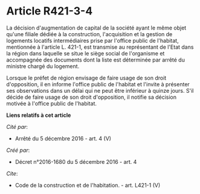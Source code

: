 # Article R421-3-4

La décision d'augmentation de capital de la société ayant le même objet qu'une filiale dédiée à la construction,
l'acquisition et la gestion de logements locatifs intermédiaires prise par l'office public de l'habitat, mentionnée à
l'article L. 421-1, est transmise au représentant de l'Etat dans la région dans laquelle se situe le siège social de
l'organisme et accompagnée des documents dont la liste est déterminée par arrêté du ministre chargé du logement. 

Lorsque le préfet de région envisage de faire usage de son droit d'opposition, il en informe l'office public de l'habitat et
l'invite à présenter ses observations dans un délai qui ne peut être inférieur à quinze jours. S'il décide de faire usage de
son droit d'opposition, il notifie sa décision motivée à l'office public de l'habitat.

**Liens relatifs à cet article**

_Cité par_:

  - Arrêté du 5 décembre 2016 - art. 4 (V)

_Créé par_:

  - Décret n°2016-1680 du 5 décembre 2016 - art. 4

_Cite_:

  - Code de la construction et de l'habitation. - art. L421-1 (V)
